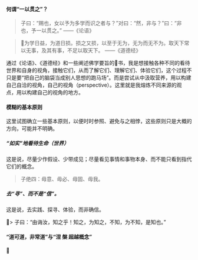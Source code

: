 

#### 何谓“一以贯之”？

> 子曰：“赐也，女以予为多学而识之者与？”对曰：“然，非与？”曰：“非也，予一以贯之。” ——《论语》

> 为学日益，为道日损。损之又损，以至于无为，无为而无不为。取天下常以无事，及其有事，不足以取天下。 ——《道德经》

通过《论语》、《道德经》和一些阐述佛学要旨的书，我是想接触各种不同的看待世界和自身的视角，接触它们，从而了解它们、理解它们、体验它们，这个过程不只是要“把自己的脑袋当成别人思想的跑马场”。而是尝试从中汲取营养，用以构建自己自洽的视角，自己的视角（perspective）。这里就是我熔炼不同来源的观点，用以构建自己的视角的地方。


#### 模糊的基本原则

这里试图确立一些基本原则，以便时时参照、避免与之相悖，这些原则只是大概的方向，可能并不明确。

##### “如实”地看待生命（世界）

这是说，尽量少作假设、少带成见；尽量看见事情和事物本身、而不能只看到指代它们的概念。
> 子绝四：毋意、毋必、毋固、毋我。 


##### 去“寻”、而不是“信”。

这是说，去实践、探寻、体验，而非确信。

> 子曰：“由诲汝，知之乎！知之，为知之，不知，为不知，是知也。” 


#### “道可道，非常道”与“涅 槃 超越概念”



#### 
